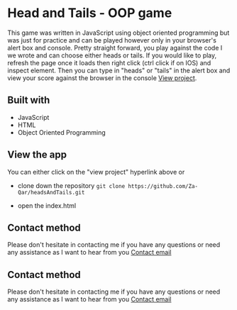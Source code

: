 # Head and Tails - OOP game
This game was written in JavaScript using object oriented programming but was just for practice and can be played however only in your browser's alert box and console. Pretty straight forward, you play against the code I we wrote and can choose either heads or tails. 
If you would like to play, refresh the page once it loads then right click (ctrl click if on IOS) and inspect element. Then you can type in "heads" or "tails" in the alert box and view your score against the browser in the console [View project](https://heads-and-tails.netlify.app).

## Built with

* JavaScript
* HTML
* Object Oriented Programming

## View the app

You can either click on the "view project" hyperlink above or 

* clone down the repository
`git clone https://github.com/Za-Qar/headsAndTails.git`


* open the index.html

## Contact method

Please don't hesitate in contacting me if you have any questions or need any assistance as I want to hear from you
[Contact email](mailto:za.qa@outlook.com?subject=[GitHub]%20heads%20and%20tails)


## Contact method

Please don't hesitate in contacting me if you have any questions or need any assistance as I want to hear from you
[Contact email](mailto:za.qa@outlook.com?subject=[GitHub]%20OOP20%Game%20Shooty)
